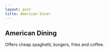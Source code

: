 ```yaml
---
layout: post
title: American Diner
---
```

##  American Dining
Offers cheap spaghetti, burgers, fries and coffee.
